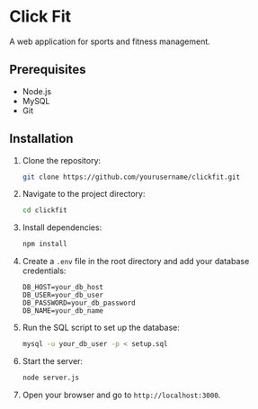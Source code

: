  # Click Fit

   A web application for sports and fitness management.

   ## Prerequisites

   - Node.js
   - MySQL
   - Git

   ## Installation

   1. Clone the repository:
      ```bash
      git clone https://github.com/yourusername/clickfit.git
      ```
   2. Navigate to the project directory:
      ```bash
      cd clickfit
      ```
   3. Install dependencies:
      ```bash
      npm install
      ```
   4. Create a `.env` file in the root directory and add your database credentials:
      ```
      DB_HOST=your_db_host
      DB_USER=your_db_user
      DB_PASSWORD=your_db_password
      DB_NAME=your_db_name
      ```

   5. Run the SQL script to set up the database:
      ```bash
      mysql -u your_db_user -p < setup.sql
      ```

   6. Start the server:
      ```bash
      node server.js
      ```

   7. Open your browser and go to `http://localhost:3000`.